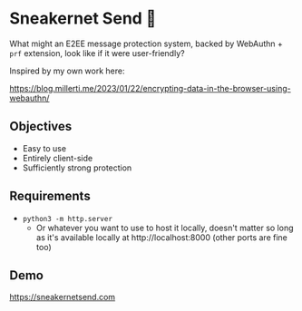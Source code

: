# Sneakernet Send 👟

What might an E2EE message protection system, backed by WebAuthn + `prf` extension, look like if it
were user-friendly?

Inspired by my own work here:

https://blog.millerti.me/2023/01/22/encrypting-data-in-the-browser-using-webauthn/

## Objectives

- Easy to use
- Entirely client-side
- Sufficiently strong protection

## Requirements

- `python3 -m http.server`
  - Or whatever you want to use to host it locally, doesn't matter so long as it's available locally at http://localhost:8000 (other ports are fine too)

## Demo

https://sneakernetsend.com
